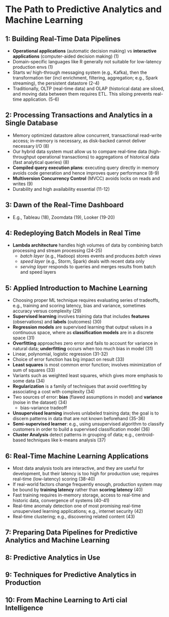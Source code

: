 # The Path to Predictive Analytics and Machine Learning

## 1: Building Real-Time Data Pipelines

* **Operational applications** (automatic decision making) vs **interactive applications** (computer-aided decision making) (1)
* Domain-specific languages like R generally not suitable for low-latency production envs (1)
* Starts w/ high-through messaging system (e.g., Kafka), then the transformation tier (incl enrichment, filtering, aggregation; e.g., Spark streaming), the persistent datastore (2-4)
* Traditionally, OLTP (real-time data) and OLAP (historical data) are siloed, and moving data between them requires ETL. This siloing prevents real-time application. (5-6)

## 2: Processing Transactions and Analytics in a Single Database

* Memory optimized datastore allow concurrent, transactional read-write access; in-memory is necessary, as disk-backed cannot deliver necessary I/O (8)
* Our hybrid data system must allow us to compare real-time data (high-throughput operational transactions) to aggregations of historical data (fast analytical queries) (8)
* **Compiled query execution plans**: executing query directly in memory avoids code generation and hence improves query performance (8-9)
* **Multiversion Concurrency Control** (MVCC) avoids locks on reads and writes (9)
* Durability and high availability essential (11-12)

## 3: Dawn of the Real-Time Dashboard

* E.g., Tableau (18), Zoomdata (19), Looker (19-20)

## 4: Redeploying Batch Models in Real Time

* **Lambda architecture** handles high volumes of data by combining batch processing and stream processing (24-25)
  - *batch layer* (e.g., Hadoop) stores events and produces *batch views*
  - *speed layer* (e.g., Storm, Spark) deals with recent data only
  - *serving layer* responds to queries and merges results from batch and speed layers

## 5: Applied Introduction to Machine Learning

* Choosing proper ML technique requires evaluating series of tradeoffs, e.g., training and scoring latency, bias and variance, sometimes accuracy versus complexity (29)
* **Supervised learning** involves training data that includes **features** (observations) and **labels** (outcomes) (30)
* **Regression models** are supervised learning that output values in a continuous space, where as **classification models** are in a discrete space (31)
* **Overfitting** approaches zero error and fails to account for variance in natural data; **underfitting** occurs when too much bias in model (31)
* Linear, polynomial, logistic regression (31-32)
* Choice of error function has big impact on result (33)
* **Least squares** is most common error function; involves minimization of sum of squares (33)
* Variants such as weighted least squares, which gives more emphasis to some data (34)
* **Regularization** is a family of techniques that avoid overfitting by associating a cost with complexity (34)
* Two sources of error: **bias** (flawed assumptions in model) and **variance** (noise in the dataset) (34)
  - bias-variance tradeoff
* **Unsupervised learning** involves unlabeled training data; the goal is to discern patterns in data that are not known beforehand (35-36)
* **Semi-supervised learner**: e.g., using unsupervised algorithm to classify customers in order to build a supervised classification model (36)
* **Cluster Analysis** detect patterns in grouping of data; e.g., centroid-based techniques like k-means analysis (37)

## 6: Real-Time Machine Learning Applications

* Most data analysis tools are interactive, and they are useful for development, but their latency is too high for production use; requires real-time (low-latency) scoring (38-40)
* If real-world factors change frequently enough, production system may be bound by **training latency** rather than **scoring latency** (40)
* Fast training requires in-memory storage, access to real-time and historic data, convergence of systems (40-41)
* Real-time anomaly detection one of most promising real-time unsupervised learning applications; e.g., internet security (42)
* Real-time clustering; e.g., discovering related content (43)

## 7: Preparing Data Pipelines for Predictive Analytics and Machine Learning

## 8: Predictive Analytics in Use

## 9: Techniques for Predictive Analytics in Production

## 10: From Machine Learning to Arti cial Intelligence
